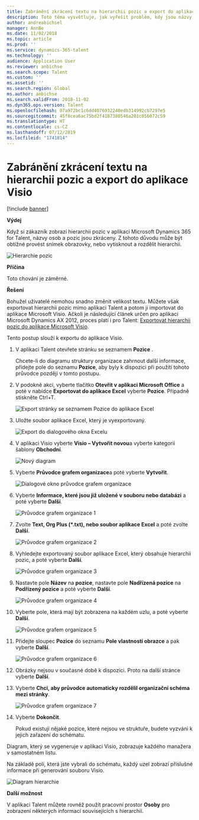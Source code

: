 ```yaml
---
title: Zabránění zkrácení textu na hierarchii pozic a export do aplikace Visio
description: Toto téma vysvětluje, jak vyřešit problém, kdy jsou názvy osob a pozic zkráceny při odběratelově zobrazení hierarchie pozic v aplikaci Microsoft Dynamics 365 for Talent. Zkrácení textu může ztížit pořízení snímku obrazovky nebo tisk hierarchie.
author: andreabichsel
manager: AnnBe
ms.date: 11/02/2018
ms.topic: article
ms.prod: ''
ms.service: dynamics-365-talent
ms.technology: ''
audience: Application User
ms.reviewer: anbichse
ms.search.scope: Talent
ms.custom: ''
ms.assetid: ''
ms.search.region: Global
ms.author: anbichse
ms.search.validFrom: 2018-11-02
ms.dyn365.ops.version: Talent
ms.openlocfilehash: 07a972bc1c6dd4076932248edb314992cb7297e5
ms.sourcegitcommit: 45f8cea6ac75bd2f4187380546a201c056072c59
ms.translationtype: HT
ms.contentlocale: cs-CZ
ms.lasthandoff: 07/12/2019
ms.locfileid: "1741814"
---
```

# <a name="avoid-text-truncation-on-the-position-hierarchy-and-export-to-visio"></a>Zabránění zkrácení textu na hierarchii pozic a export do aplikace Visio

[!include [banner](includes/banner.md)]

**Výdej**

Když si zákazník zobrazí hierarchii pozic v aplikaci Microsoft Dynamics 365 for Talent, názvy osob a pozic jsou zkráceny. Z tohoto důvodu může být obtížné provést snímek obrazovky, nebo vytisknout a rozdělit hierarchii.

![Hierarchie pozic](media/position-h.png)

**Příčina**

Toto chování je záměrné.

**Řešení**

Bohužel uživatelé nemohou snadno změnit velikost textu. Můžete však exportovat hierarchii pozic mimo aplikaci Talent a potom ji importovat do aplikace Microsoft Visio. Ačkoli je následující článek určen pro aplikaci Microsoft Dynamics AX 2012, proces platí i pro Talent: [Exportovat hierarchii pozic do aplikace Microsoft Visio](https://docs.microsoft.com/dynamicsax-2012/appuser-itpro/export-a-position-hierarchy-to-microsoft-visio).

Tento postup slouží k exportu do aplikace Visio.

1. V aplikaci Talent otevřete stránku se seznamem **Pozice** .

    Chcete-li do diagramu struktury organizace zahrnout další informace, přidejte pole do seznamu **Pozice**, aby byly k dispozici při použití tohoto průvodce později v tomto postupu.

2. V podokně akcí, vyberte tlačítko **Otevřít v aplikaci Microsoft Office** a poté v nabídce **Exportovat do aplikace Excel** vyberte **Pozice**. Případně stiskněte Ctrl+T.

    ![Export stránky se seznamem Pozice do aplikace Excel](media/org-admin.png)

3. Uložte soubor aplikace Excel, který je vyexportovaný.

    ![Export do dialogového okna Excelu](media/export-excel.png)

4. V aplikaci Visio vyberte **Visio – Vytvořit novou**a vyberte kategorii šablony **Obchodní**.

    ![Nový diagram](media/new.png)

5. Vyberte **Průvodce grafem organizace**a poté vyberte **Vytvořit**.

    ![Dialogové okno průvodce grafem organizace](media/orgchart-wizard.png)

6. Vyberte **Informace, které jsou již uložené v souboru nebo databázi** a poté vyberte **Další**.

    ![Průvodce grafem organizace 1](media/orgchart-wizard7.png)

7. Zvolte **Text, Org Plus (\*.txt), nebo soubor aplikace Excel** a poté zvolte **Další**.

    ![Průvodce grafem organizace 2](media/orgchart-wizard3.png)

8. Vyhledejte exportovaný soubor aplikace Excel, který obsahuje hierarchii pozic, a poté vyberte **Další**.

    ![Průvodce grafem organizace 3](media/orgchart-wizard2.png)

9. Nastavte pole **Název** na **pozice**, nastavte pole **Nadřízená pozice** na **Podřízený pozice** a poté vyberte **Další**.

    ![Průvodce grafem organizace 4](media/orgchart-wizard1.png)

10. Vyberte pole, která mají být zobrazena na každém uzlu, a poté vyberte **Další**.

    ![Průvodce grafem organizace 5](media/orgchart-wizard5.png)

11. Přidejte sloupec **Pozice** do seznamu **Pole vlastností obrazce** a pak vyberte **Další**.

    ![Průvodce grafem organizace 6](media/orgchart-wizard6.png)

12. Obrázky nejsou v současné době k dispozici. Proto na další stránce vyberte **Další**.
13. Vyberte **Chci, aby průvodce automaticky rozdělil organizační schéma mezi stránky**.

    ![Průvodce grafem organizace 7](media/orgchart-wizard4.png)

14. Vyberte **Dokončit**.

    Pokud existují nějaké pozice, které nejsou ve struktuře, budete vyzváni k jejich zařazení do schématu.

Diagram, který se vygeneruje v aplikaci Visio, zobrazuje každého manažera v samostatném listu.

Na základě polí, která jste vybrali do schématu, každý uzel zobrazí příslušné informace při generování souboru Visio.

![Diagram hierarchie](media/hierarchy.png)

**Další možnost**

V aplikaci Talent můžete rovněž použít pracovní prostor **Osoby** pro zobrazení některých informací souvisejících s hierarchií.
